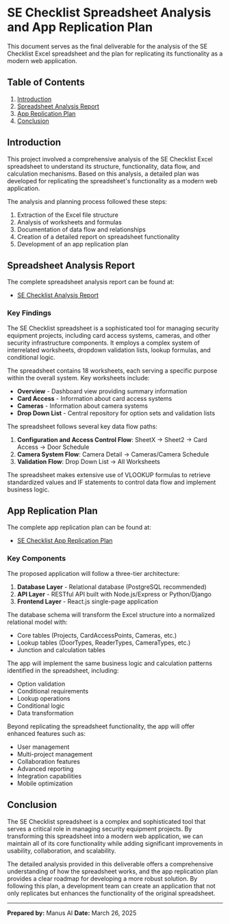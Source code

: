 # SE Checklist Spreadsheet Analysis and App Replication Plan

This document serves as the final deliverable for the analysis of the SE Checklist Excel spreadsheet and the plan for replicating its functionality as a modern web application.

## Table of Contents

1. [Introduction](#introduction)
2. [Spreadsheet Analysis Report](#spreadsheet-analysis-report)
3. [App Replication Plan](#app-replication-plan)
4. [Conclusion](#conclusion)

## Introduction

This project involved a comprehensive analysis of the SE Checklist Excel spreadsheet to understand its structure, functionality, data flow, and calculation mechanisms. Based on this analysis, a detailed plan was developed for replicating the spreadsheet's functionality as a modern web application.

The analysis and planning process followed these steps:
1. Extraction of the Excel file structure
2. Analysis of worksheets and formulas
3. Documentation of data flow and relationships
4. Creation of a detailed report on spreadsheet functionality
5. Development of an app replication plan

## Spreadsheet Analysis Report

The complete spreadsheet analysis report can be found at:
- [SE Checklist Analysis Report](/home/ubuntu/reports/se_checklist_analysis_report.md)

### Key Findings

The SE Checklist spreadsheet is a sophisticated tool for managing security equipment projects, including card access systems, cameras, and other security infrastructure components. It employs a complex system of interrelated worksheets, dropdown validation lists, lookup formulas, and conditional logic.

The spreadsheet contains 18 worksheets, each serving a specific purpose within the overall system. Key worksheets include:
- **Overview** - Dashboard view providing summary information
- **Card Access** - Information about card access systems
- **Cameras** - Information about camera systems
- **Drop Down List** - Central repository for option sets and validation lists

The spreadsheet follows several key data flow paths:
1. **Configuration and Access Control Flow**: SheetX → Sheet2 → Card Access → Door Schedule
2. **Camera System Flow**: Camera Detail → Cameras/Camera Schedule
3. **Validation Flow**: Drop Down List → All Worksheets

The spreadsheet makes extensive use of VLOOKUP formulas to retrieve standardized values and IF statements to control data flow and implement business logic.

## App Replication Plan

The complete app replication plan can be found at:
- [SE Checklist App Replication Plan](/home/ubuntu/reports/se_checklist_app_replication_plan.md)

### Key Components

The proposed application will follow a three-tier architecture:
1. **Database Layer** - Relational database (PostgreSQL recommended)
2. **API Layer** - RESTful API built with Node.js/Express or Python/Django
3. **Frontend Layer** - React.js single-page application

The database schema will transform the Excel structure into a normalized relational model with:
- Core tables (Projects, CardAccessPoints, Cameras, etc.)
- Lookup tables (DoorTypes, ReaderTypes, CameraTypes, etc.)
- Junction and calculation tables

The app will implement the same business logic and calculation patterns identified in the spreadsheet, including:
- Option validation
- Conditional requirements
- Lookup operations
- Conditional logic
- Data transformation

Beyond replicating the spreadsheet functionality, the app will offer enhanced features such as:
- User management
- Multi-project management
- Collaboration features
- Advanced reporting
- Integration capabilities
- Mobile optimization

## Conclusion

The SE Checklist spreadsheet is a complex and sophisticated tool that serves a critical role in managing security equipment projects. By transforming this spreadsheet into a modern web application, we can maintain all of its core functionality while adding significant improvements in usability, collaboration, and scalability.

The detailed analysis provided in this deliverable offers a comprehensive understanding of how the spreadsheet works, and the app replication plan provides a clear roadmap for developing a more robust solution. By following this plan, a development team can create an application that not only replicates but enhances the functionality of the original spreadsheet.

---

**Prepared by:** Manus AI
**Date:** March 26, 2025
